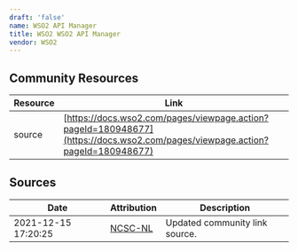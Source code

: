 ```yaml
---
draft: 'false'
name: WSO2 API Manager
title: WSO2 WSO2 API Manager
vendor: WSO2
---
```



## Community Resources
| Resource | Link |
| --- | --- |
| source | [https://docs.wso2.com/pages/viewpage.action?pageId=180948677](https://docs.wso2.com/pages/viewpage.action?pageId=180948677) |


## Sources
| Date | Attribution | Description |
| --- | --- | --- |
| 2021-12-15 17:20:25 | [NCSC-NL](https://github.com/NCSC-NL/log4shell/blob/main/software/README.md) | Updated community link source.  |
